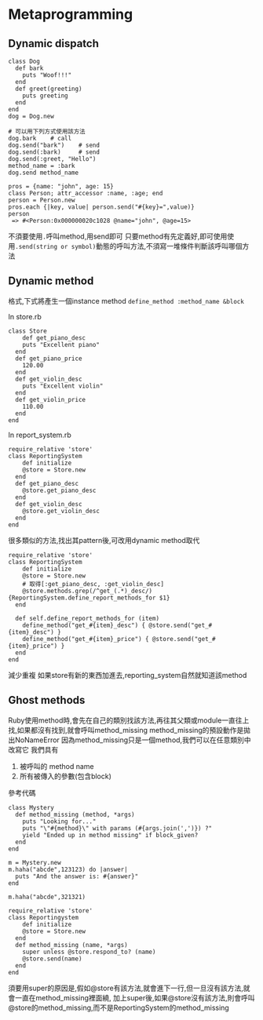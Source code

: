 # Metaprogramming

## Dynamic dispatch
```
class Dog
  def bark
    puts "Woof!!!"
  end
  def greet(greeting)
    puts greeting
  end
end
dog = Dog.new

# 可以用下列方式使用該方法
dog.bark	# call
dog.send("bark")	# send
dog.send(:bark)		# send
dog.send(:greet, "Hello")
method_name = :bark
dog.send method_name
```
```
pros = {name: "john", age: 15}
class Person; attr_accessor :name, :age; end
person = Person.new
pros.each {|key, value| person.send("#{key}=",value)}
person
 => #<Person:0x000000020c1028 @name="john", @age=15> 
```
不須要使用`.`呼叫method,用send即可
只要method有先定義好,即可使用使用`.send(string or symbol)`動態的呼叫方法,不須寫一堆條件判斷該呼叫哪個方法

## Dynamic method
格式,下式將產生一個instance method
`define_method :method_name &block`

In store.rb
```
class Store
	def get_piano_desc
  	puts "Excellent piano"
  end
  def get_piano_price
  	120.00
  end
  def get_violin_desc
  	puts "Excellent violin"
  end
  def get_violin_price
  	110.00
  end
end
```
In report_system.rb
```
require_relative 'store'
class ReportingSystem
	def initialize
  	@store = Store.new
  end
  def get_piano_desc
  	@store.get_piano_desc
  end
  def get_violin_desc
  	@store.get_violin_desc
  end
end
```
很多類似的方法,找出其pattern後,可改用dynamic method取代
```
require_relative 'store'
class ReportingSystem
	def initialize
  	@store = Store.new
    # 取得[:get_piano_desc, :get_violin_desc]
    @store.methods.grep(/^get_(.*)_desc/) {ReportingSystem.define_report_methods_for $1}
  end
  
  def self.define_report_methods_for (item)
  	define_method("get_#{item}_desc") { @store.send("get_#{item}_desc") }
    define_method("get_#{item}_price") { @store.send("get_#{item}_price") }
  end
end
```
減少重複
如果store有新的東西加進去,reporting_system自然就知道該method

## Ghost methods
Ruby使用method時,會先在自己的類別找該方法,再往其父類或module一直往上找,如果都沒有找到,就會呼叫method_missing
method_missing的預設動作是拋出NoNameError
因為method_missing只是一個method,我們可以在任意類別中改寫它
我們具有
1. 被呼叫的 method name
2. 所有被傳入的參數(包含block)

參考代碼
```
class Mystery
  def method_missing (method, *args)
    puts "Looking for..."
    puts "\"#{method}\" with params (#{args.join(',')}) ?"
    yield "Ended up in method missing" if block_given?
  end
end

m = Mystery.new
m.haha("abcde",123123) do |answer|
  puts "And the answer is: #{answer}"
end

m.haha("abcde",321321)
```

```
require_relative 'store'
class Reportingystem
	def initialize
  	@store = Store.new
  end
  def method_missing (name, *args)
    super unless @store.respond_to? (name)
    @store.send(name)
  end
end
```
須要用super的原因是,假如@store有該方法,就會進下一行,但一旦沒有該方法,就會一直在method_missing裡面繞,
加上super後,如果@store沒有該方法,則會呼叫@store的method_missing,而不是ReportingSystem的method_missing
